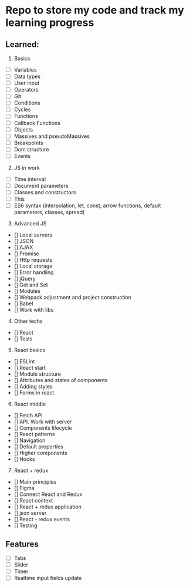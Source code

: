 # Repo to store my code and track my learning progress

## Learned:
1. Basics
- [ ] Variables
- [ ] Data types
- [ ] User input
- [ ] Operators
- [ ] Git
- [ ] Conditions
- [ ] Cycles
- [ ] Functions
- [ ] Callback Functions
- [ ] Objects
- [ ] Massives and pseudoMassives
- [ ] Breakpoints
- [ ] Dom structure
- [ ] Events
2. JS in work
- [ ] Time interval
- [ ] Document parameters
- [ ] Classes and constructors
- [ ] This
- [ ] ES6 syntax (interpolation, let, const, arrow functions, default parameters, classes, spread)
3. Advanced JS
- [] Local servers
- [] JSON
- [] AJAX
- [] Promise
- [] Http requests
- [] Local storage
- [] Error handling
- [] jQuery
- [] Get and Set
- [] Modules
- [] Webpack adjustment and project construction
- [] Babel
- [] Work with libs
4. Other techs
- [] React
- [] Tests
5. React basics
- [] ESLint
- [] React start
- [] Module structure
- [] Attributes and states of components
- [] Adding styles
- [] Forms in react
6. React middle
- [] Fetch API
- [] API. Work with server
- [] Components lifecycle
- [] React patterns
- [] Navigation
- [] Default properties
- [] Higher components
- [] Hooks
7. React + redux
- [] Main principles
- [] Figma
- [] Connect React and Redux
- [] React context
- [] React + redux application
- [] json server
- [] React - redux events
- [] Testing

## Features
- [ ] Tabs
- [ ] Slider
- [ ] Timer
- [ ] Realtime input fields update
